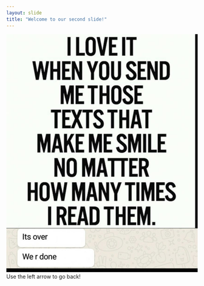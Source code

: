```yaml
---
layout: slide
title: "Welcome to our second slide!"
---
```

![self made meme](https://github.com/piyushchandra357/github-slideshow/blob/master/sed.jpeg)
Use the left arrow to go back!
